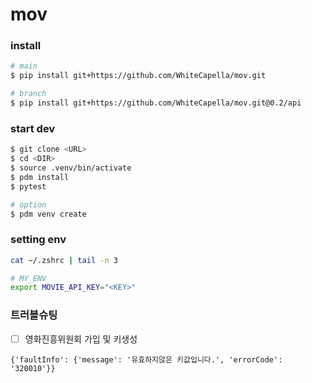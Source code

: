 # mov

### install
```bash
# main
$ pip install git+https://github.com/WhiteCapella/mov.git

# branch
$ pip install git+https://github.com/WhiteCapella/mov.git@0.2/api
```

### start dev
```bash
$ git clone <URL>
$ cd <DIR>
$ source .venv/bin/activate
$ pdm install
$ pytest

# option
$ pdm venv create
```

### setting env
```bash
cat ~/.zshrc | tail -n 3

# MY_ENV
export MOVIE_API_KEY="<KEY>"
```

### 트러블슈팅
- [ ] 영화진흥위원회 가입 및 키생성
```
{'faultInfo': {'message': '유효하지않은 키값입니다.', 'errorCode': '320010'}}
```


